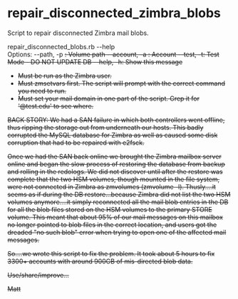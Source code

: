 repair_disconnected_zimbra_blobs
================================

Script to repair disconnected Zimbra mail blobs.

repair_disconnected_blobs.rb --help                             
Options:
     --path, -p <s>:   Volume path
  --account, -a <s>:   Account
         --test, -t:   Test Mode - DO NOT UPDATE DB
         --help, -h:   Show this message


- Must be run as the Zimbra user.
- Must zmsetvars first.  The script will prompt with the correct command you need to run.
- Must set your mail domain in one part of the script.  Grep it for '@test.edu' to see where.


BACK STORY:  We had a SAN failure in which both controllers went offline, thus
ripping the storage out from underneath our hosts.  This badly corrupted the
MySQL database for Zimbra as well as caused some disk corruption that had to be
repaired with e2fsck.

Once we had the SAN back online we brought the Zimbra mailbox server online and
began the slow process of restoring the database from backup and rolling in the
redologs.  We did not discover until after the restore was complete that the
two HSM volumes, though mounted in the file system, were not connected in
Zimbra as zmvolumes (zmvolume -l).  Thusly....it seems as if during the DB
restore...because Zimbra did not list the two HSM volumes anymore....it simply
reconnected all the mail blob entries in the DB for all the blob files stored
on the HSM volumes to the primary STORE volume.  This meant that about 95% of
our mail messages on this mailbox no longer pointed to blob files in the
correct location, and users got the dreaded "no such blob" error when trying to
open one of the affected mail messages.

So....we wrote this script to fix the problem.  It took about 5 hours to fix
3300+ accounts with around 900GB of mis-directed blob data.

Use/share/improve...

Matt

